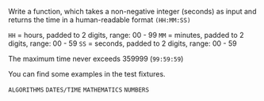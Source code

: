 Write a function, which takes a non-negative integer (seconds) as input and returns the time in a human-readable format `(HH:MM:SS)`

`HH` = hours, padded to 2 digits, range: 00 - 99
`MM` = minutes, padded to 2 digits, range: 00 - 59
`SS` = seconds, padded to 2 digits, range: 00 - 59

The maximum time never exceeds 359999 (`99:59:59`)

You can find some examples in the test fixtures.

`ALGORITHMS` `DATES/TIME` `MATHEMATICS` `NUMBERS`
